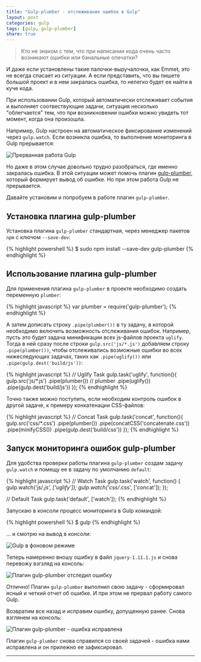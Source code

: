 ```yaml
---
title: "Gulp-plumber - отслеживание ошибок в Gulp"
layout: post
categories: gulp
tags: [gulp, gulp-plumber]
share: true
---
```


> Кто не знаком с тем, что при написании кода очень часто возникают ошибки или банальные опечатки?

И даже если установлены такие палочки-выручалочки, как Emmet, это не всегда спасает из ситуации. А если представить, что вы пишете большой проект и в нем закралась ошибка, то нелегко будет ее найти в куче кода.

При использовании Gulp, который автоматически отслеживает события и выполняет соотвествующие задачи, ситуация несколько "облегчается" тем, что при возникновении ошибки можно увидеть тот момент, когда она произошла.

Например, Gulp настроен на автоматическое фиксирование изменений через `gulp.watch`. Если возникла ошибка, то выполнение мониторинга в Gulp прерывается:

![Прерванная работа Gulp]({{site.url}}/images/uploads/2014/08/gulp_error.png)

Но даже в этом случае довольно трудно разобраться, где именно закралась ошибка. В этой ситуации может помочь плагин [gulp-plumber][1], который формирует вывод об ошибке. Но при этом работа Gulp не прерывается.

Давайте установим и попробуем в работе плагин `gulp-plumber`.

## Установка плагина gulp-plumber

Установка плагина `gulp-plumber` стандартная, через менеджер пакетов `npm` с ключом `--save-dev`:

{% highlight powershell %}
$ sudo npm install --save-dev gulp-plumber
{% endhighlight %}

## Использование плагина gulp-plumber

Для применения плагина `gulp-plumber` в проекте необходимо создать переменную `plumber`:

{% highlight javascript %}
var plumber = require('gulp-plumber');
{% endhighlight %}

А затем дописать строку `.pipe(plumber())` в ту задачу, в которой необходимо включить возможность отслеживания ошибок. Например, пусть это будет задача минификации всех js-файлов проекта `uglify`. Тогда в ней сразу после строки `gulp.src('js/*.js')` добавляем строку `.pipe(plumber())`, чтобы отслеживались возможные ошибки во всех нижеследующих задачах, таких как `.pipe(uglify())` или `.pipe(gulp.dest('build/js'))`:

{% highlight javascript %}
// Uglify Task
gulp.task('uglify', function(){
  gulp.src('js/*.js')
    .pipe(plumber()) // plumber
    .pipe(uglify())
    .pipe(gulp.dest('build/js'))
});
{% endhighlight %}

Точно также можно поступить, если необходим контроль ошибок в другой задаче, к примеру конкатенации CSS-файлов:

{% highlight javascript %}
// Concat Task
gulp.task('concat', function(){
  gulp.src('css/*.css')
    .pipe(plumber())
    .pipe(concatCSS('concatenate.css'))
    .pipe(minifyCSS())
    .pipe(gulp.dest('build/css'))
});
{% endhighlight %}

## Запуск мониторинга ошибок gulp-plumber

Для удобства проверки работы плагина `gulp-plumber` создам задачу `gulp.watch` и помещу ее в задачу по умолчанию `default`:

{% highlight javascript %}
// Watch Task
gulp.task('watch', function() {
  gulp.watch('js/*.js', ['uglify']);
  gulp.watch('css/*.css', ['concat']);
});

// Default Task
gulp.task('default', ['watch']);
{% endhighlight %}

Запускаю в консоли процесс мониторинга в Gulp командой:

{% highlight powershell %}
$ gulp
{% endhighlight %}

... и смотрю на вывод в консоли:

![Gulp в фоновом режиме]({{site.url}}/images/uploads/2014/08/gulp_watch.png)

Теперь намеренно вношу ошибку в файл `jquery-1.11.1.js` и снова перевожу взгзляд на консоль:

![Плагин gulp-plumber отследил ошибку]({{site.url}}/images/uploads/2014/08/gulp_plumber-error.png)

Отлично! Плагин `gulp-plumber` выполнил свою задачу - сформировал ясный и четкий отчет об ошибке. И при этом не прервал работу самого Gulp.

Возвратим все назад и исправим ошибку, допущенную ранее. Снова взглянем на консоль:

![Плагин gulp-plumber - ошибка исправлена]({{site.url}}/images/uploads/2014/08/gulp_plumber-success.png)

Плагин `gulp-plumber` снова справился со своей задачей - ошибка нами исправлена и он прилежно ее зафиксировал.

---

[1]: https://www.npmjs.org/package/gulp-plumber "Gulp-plumber"
